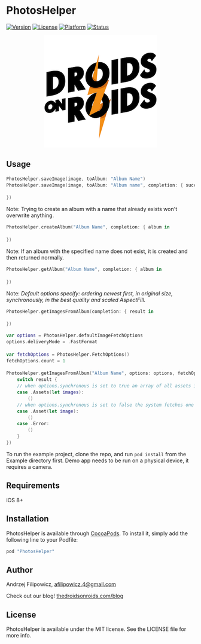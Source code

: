 # PhotosHelper

[![Version](https://img.shields.io/cocoapods/v/PhotosHelper.svg?style=flat)](http://cocoapods.org/pods/PhotosHelper)
[![License](https://img.shields.io/cocoapods/l/PhotosHelper.svg?style=flat)](http://cocoapods.org/pods/PhotosHelper)
[![Platform](https://img.shields.io/cocoapods/p/PhotosHelper.svg?style=flat)](http://cocoapods.org/pods/PhotosHelper)
[![Status](https://img.shields.io/badge/status-work%20in%20progress-orange.svg)](http://cocoapods.org/pods/PhotosHelper)

<p align="center">
<img src="Pod/Logo_square.png" alt="Droids On Roids logo"/>
</p>

## Usage

```swift
PhotosHelper.saveImage(image, toAlbum: "Album Name")
PhotosHelper.saveImage(image, toAlbum: "Album name", completion: { success, error in

})
```

Note: Trying to create an album with a name that already exists won't overwrite anything.
```swift
PhotosHelper.createAlbum("Album Name", completion: { album in

})
```

Note: If an album with the specified name does not exist, it is created and then returned normally.
```swift
PhotosHelper.getAlbum("Album Name", completion: { album in

})
```

Note: *Default options specify: ordering newest first, in original size, synchronously, in the best quality and scaled AspectFill.*
```swift
PhotosHelper.getImagesFromAlbum(completion: { result in

})
```

```swift
var options = PhotosHelper.defaultImageFetchOptions
options.deliveryMode = .FastFormat

var fetchOptions = PhotosHelper.FetchOptions()
fetchOptions.count = 1

PhotosHelper.getImagesFromAlbum("Album Name", options: options, fetchOptions: fetchOptions, completion: { result in
    switch result {
    // when options.synchronous is set to true an array of all assets is fetched
    case .Assets(let images):
        ()
    // when options.synchronous is set to false the system fetches one asset at a time calling this completion handler multiple times
    case .Asset(let image):
        ()
    case .Error:
        ()
    }
})
```

To run the example project, clone the repo, and run `pod install` from the Example directory first.
Demo app needs to be run on a physical device, it requires a camera.

## Requirements

iOS 8+

## Installation

PhotosHelper is available through [CocoaPods](http://cocoapods.org). To install
it, simply add the following line to your Podfile:

```ruby
pod "PhotosHelper"
```

## Author

Andrzej Filipowicz, afilipowicz.4@gmail.com

Check out our blog! [thedroidsonroids.com/blog](http://thedroidsonroids.com/blog/)

## License

PhotosHelper is available under the MIT license. See the LICENSE file for more info.
